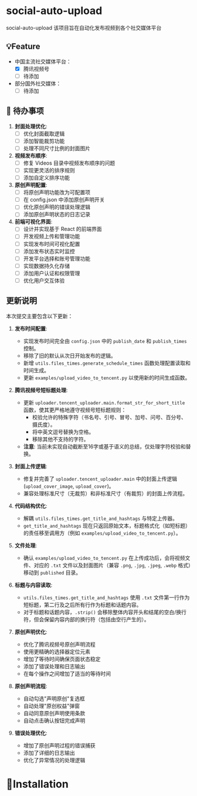 # social-auto-upload
social-auto-upload 该项目旨在自动化发布视频到各个社交媒体平台

## 💡Feature
- 中国主流社交媒体平台：
  - [x] 腾讯视频号
  - [ ] 待添加

- 部分国外社交媒体：
  - [ ] 待添加

## 🚀 待办事项
1. **封面处理优化**:
   - [ ] 优化封面截取逻辑
   - [ ] 添加智能裁剪功能
   - [ ] 处理不同尺寸比例的封面图片

2. **视频发布顺序**:
   - [ ] 修复 Videos 目录中视频发布顺序的问题
   - [ ] 实现更灵活的排序规则
   - [ ] 添加自定义排序功能

3. **原创声明配置**:
   - [ ] 将原创声明功能改为可配置项
   - [ ] 在 config.json 中添加原创声明开关
   - [ ] 优化原创声明的错误处理逻辑
   - [ ] 添加原创声明状态的日志记录

4. **前端可视化界面**:
   - [ ] 设计并实现基于 React 的前端界面
   - [ ] 开发视频上传和管理功能
   - [ ] 实现发布时间可视化配置
   - [ ] 添加发布状态实时监控
   - [ ] 开发平台选择和账号管理功能
   - [ ] 实现数据持久化存储
   - [ ] 添加用户认证和权限管理
   - [ ] 优化用户交互体验

## 更新说明
本次提交主要包含以下更新：

1. **发布时间配置**:
   - 实现发布时间完全由 `config.json` 中的 `publish_date` 和 `publish_times` 控制。
   - 移除了旧的默认从次日开始发布的逻辑。
   - 新增 `utils.files_times.generate_schedule_times` 函数处理配置读取和时间生成。
   - 更新 `examples/upload_video_to_tencent.py` 以使用新的时间生成函数。

2. **腾讯视频号短标题处理**:
   - 更新 `uploader.tencent_uploader.main.format_str_for_short_title` 函数，使其更严格地遵守视频号短标题规则：
     - 校验允许的特殊字符（书名号、引号、冒号、加号、问号、百分号、摄氏度）。
     - 将中英文逗号替换为空格。
     - 移除其他不支持的字符。
   - **注意**: 当前未实现自动截断至16字或基于语义的总结，仅处理字符校验和替换。

3. **封面上传逻辑**:
   - 修复并完善了 `uploader.tencent_uploader.main` 中的封面上传逻辑 (`upload_cover_image`, `upload_cover`)。
   - 兼容处理标准尺寸（无裁剪）和非标准尺寸（有裁剪）的封面上传流程。

4. **代码结构优化**:
   - 解耦 `utils.files_times.get_title_and_hashtags` 与特定上传器。
   - `get_title_and_hashtags` 现在只返回原始文本，标题格式化（如短标题）的责任移至调用方（例如 `examples/upload_video_to_tencent.py`）。

5. **文件处理**:
   - 确认 `examples/upload_video_to_tencent.py` 在上传成功后，会将视频文件、对应的 `.txt` 文件以及封面图片（兼容 `.png`, `.jpg`, `.jpeg`, `.webp` 格式）移动到 `published` 目录。

6. **标题与内容读取**:
   - `utils.files_times.get_title_and_hashtags` 使用 `.txt` 文件第一行作为短标题，第二行及之后所有行作为标题和话题内容。
   - 对于标题和话题内容，`.strip()` 会移除整体内容开头和结尾的空白/换行符，但会保留内容内部的换行符（包括由空行产生的）。

7. **原创声明优化**:
   - 优化了腾讯视频号原创声明流程
   - 使用更精确的选择器定位元素
   - 增加了等待时间确保页面状态稳定
   - 添加了错误处理和日志输出
   - 在每个操作之间增加了适当的等待时间

8. **原创声明流程**:
   - 自动勾选"声明原创"复选框
   - 自动处理"原创权益"弹窗
   - 自动同意原创声明使用条款
   - 自动点击确认按钮完成声明

9. **错误处理优化**:
   - 增加了原创声明过程的错误捕获
   - 添加了详细的日志输出
   - 优化了异常情况的处理逻辑

# 💾Installation